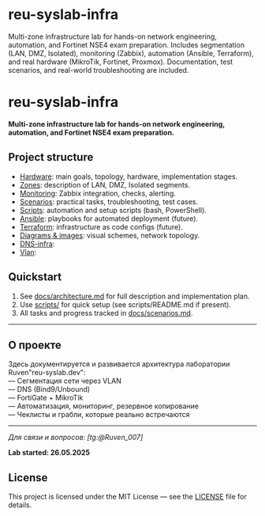 # reu-syslab-infra

Multi-zone infrastructure lab for hands-on network engineering, automation, and Fortinet NSE4 exam preparation. Includes segmentation (LAN, DMZ, Isolated), monitoring (Zabbix), automation (Ansible, Terraform), and real hardware (MikroTik, Fortinet, Proxmox). Documentation, test scenarios, and real-world troubleshooting are included.

# reu-syslab-infra

**Multi-zone infrastructure lab for hands-on network engineering, automation, and Fortinet NSE4 exam preparation.**

## Project structure

- [Hardware](docs/hardware-list.md): main goals, topology, hardware, implementation stages.
- [Zones](docs/zones.md): description of LAN, DMZ, Isolated segments.
- [Monitoring](docs/monitoring.md): Zabbix integration, checks, alerting.
- [Scenarios](docs/scenarios.md): practical tasks, troubleshooting, test cases.
- [Scripts](scripts/): automation and setup scripts (bash, PowerShell).
- [Ansible](ansible/): playbooks for automated deployment (future).
- [Terraform](terraform/): infrastructure as code configs (future).
- [Diagrams & images](img/): visual schemes, network topology.
- [DNS-infra](network/dns-setup.md):
- [Vlan](network/vlan-topology.md):

## Quickstart

1. See [docs/architecture.md](docs/architecture.md) for full description and implementation plan.
2. Use [scripts/](scripts/) for quick setup (see scripts/README.md if present).
3. All tasks and progress tracked in [docs/scenarios.md](docs/scenarios.md).

---

## О проекте

Здесь документируется и развивается архитектура лаборатории Ruven"reu-syslab.dev":  
— Сегментация сети через VLAN  
— DNS (Bind9/Unbound)  
— FortiGate + MikroTik  
— Автоматизация, мониторинг, резервное копирование  
— Чеклисты и грабли, которые реально встречаются

---

_Для связи и вопросов: [tg:@Ruven_007]_

**Lab started: 26.05.2025**

## License

This project is licensed under the MIT License — see the [LICENSE](LICENSE) file for details.

